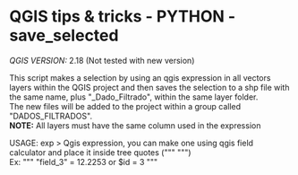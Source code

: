 # QGIS tips & tricks - PYTHON - save_selected
_QGIS VERSION:_ 2.18 (Not tested with new version)

This script makes a selection by using an qgis expression in all vectors layers within the QGIS project and then saves the selection to a shp file with the same name, plus "\_Dado_Filtrado", within the same layer folder.  
The new files will be added to the project within a group called "DADOS_FILTRADOS".  
__NOTE:__ All layers must have the same column used in the expression

USAGE:
exp > Qgis expression, you can make one using qgis field calculator and place it inside tree quotes (""" """)  
	Ex: """ "field_3" = 12.2253 or $id = 3 """  
